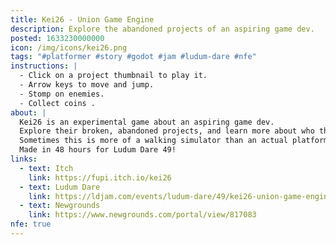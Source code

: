 ```yaml
---
title: Kei26 - Union Game Engine
description: Explore the abandoned projects of an aspiring game dev.
posted: 1633230000000
icon: /img/icons/kei26.png
tags: "#platformer #story #godot #jam #ludum-dare #nfe"
instructions: |
  - Click on a project thumbnail to play it.
  - Arrow keys to move and jump.
  - Stomp on enemies.
  - Collect coins .
about: |
  Kei26 is an experimental game about an aspiring game dev.
  Explore their broken, abandoned projects, and learn more about who they are.
  Sometimes this is more of a walking simulator than an actual platforming game, but my intention with this game was to try and tell a story in an unconventional way.
  Made in 48 hours for Ludum Dare 49!
links:
  - text: Itch
    link: https://fupi.itch.io/kei26
  - text: Ludum Dare
    link: https://ldjam.com/events/ludum-dare/49/kei26-union-game-engine
  - text: Newgrounds
    link: https://www.newgrounds.com/portal/view/817083
nfe: true
---
```


<itch url="https://itch.io/embed-upload/4813211?color=1c1930"></itch>
